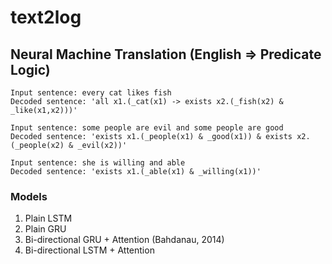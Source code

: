 # text2log

## Neural Machine Translation (English => Predicate Logic)

```
Input sentence: every cat likes fish
Decoded sentence: 'all x1.(_cat(x1) -> exists x2.(_fish(x2) & _like(x1,x2)))'

Input sentence: some people are evil and some people are good
Decoded sentence: 'exists x1.(_people(x1) & _good(x1)) & exists x2.(_people(x2) & _evil(x2))'

Input sentence: she is willing and able
Decoded sentence: 'exists x1.(_able(x1) & _willing(x1))'
```

### Models

1. Plain LSTM
2. Plain GRU
3. Bi-directional GRU + Attention (Bahdanau, 2014)
4. Bi-directional LSTM + Attention

